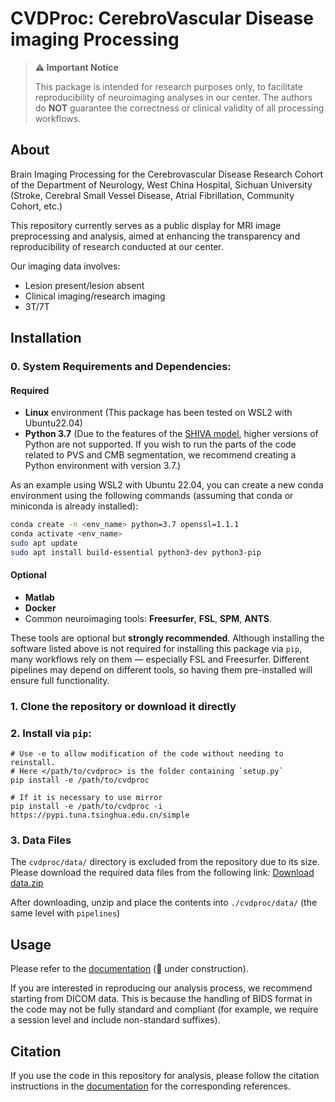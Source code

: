 # CVDProc: CerebroVascular Disease imaging Processing

> **⚠️ Important Notice**
>
> This package is intended for research purposes only, to facilitate reproducibility of neuroimaging analyses in our center.
> The authors do **NOT** guarantee the correctness or clinical validity of all processing workflows.

## About
Brain Imaging Processing for the Cerebrovascular Disease Research Cohort of the Department of Neurology, West China Hospital, Sichuan University (Stroke, Cerebral Small Vessel Disease, Atrial Fibrillation, Community Cohort, etc.)

This repository currently serves as a public display for MRI image preprocessing and analysis, aimed at enhancing the transparency and reproducibility of research conducted at our center.

Our imaging data involves:
- Lesion present/lesion absent
- Clinical imaging/research imaging
- 3T/7T

## Installation
### 0. System Requirements and Dependencies:

#### Required

   - **Linux** environment (This package has been tested on WSL2 with Ubuntu22.04)
   - **Python 3.7** (Due to the features of the [SHIVA model](https://github.com/pboutinaud/SHIVA_PVS), higher versions of Python are not supported. If you wish to run the parts of the code related to PVS and CMB segmentation, we recommend creating a Python environment with version 3.7.)

As an example using WSL2 with Ubuntu 22.04, you can create a new conda environment using the following commands (assuming that conda or miniconda is already installed):
```bash
conda create -n <env_name> python=3.7 openssl=1.1.1
conda activate <env_name>
sudo apt update
sudo apt install build-essential python3-dev python3-pip
```

#### Optional
   - **Matlab**
   - **Docker**
   - Common neuroimaging tools: **Freesurfer**, **FSL**, **SPM**, **ANTS**.

These tools are optional but **strongly recommended**. Although installing the software listed above is not required for installing this package via `pip`, many workflows rely on them — especially FSL and Freesurfer. Different pipelines may depend on different tools, so having them pre-installed will ensure full functionality.

### 1. Clone the repository or download it directly

### 2. Install via `pip`:
```
# Use -e to allow modification of the code without needing to reinstall.
# Here </path/to/cvdproc> is the folder containing `setup.py`
pip install -e /path/to/cvdproc

# If it is necessary to use mirror
pip install -e /path/to/cvdproc -i https://pypi.tuna.tsinghua.edu.cn/simple
```

### 3. Data Files

The `cvdproc/data/` directory is excluded from the repository due to its size. Please download the required data files from the following link: [Download data.zip](https://drive.google.com/file/d/1VkCxPL4eNn8vWRegL4IaBbfHsNymNF-7/view?usp=sharing)

After downloading, unzip and place the contents into `./cvdproc/data/` (the same level with `pipelines`)

## Usage
Please refer to the [documentation](https://LuuuXG.github.io/cvdproc) (🚧 under construction).

If you are interested in reproducing our analysis process, we recommend starting from DICOM data. This is because the handling of BIDS format in the code may not be fully standard and compliant (for example, we require a session level and include non-standard suffixes).

## Citation
If you use the code in this repository for analysis, please follow the citation instructions in the [documentation](https://LuuuXG.github.io/cvdproc) for the corresponding references.
